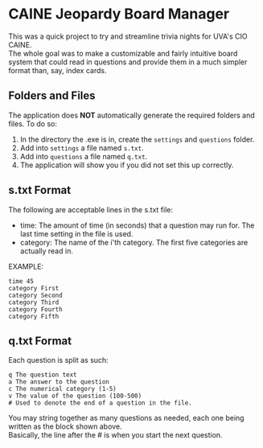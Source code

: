 # CAINE Jeopardy Board Manager  
This was a quick project to try and streamline trivia nights for UVA's CIO CAINE.  
The whole goal was to make a customizable and fairly intuitive board system that could read in questions and provide them in a much simpler format than, say, index cards.  

## Folders and Files  
The application does **NOT** automatically generate the required folders and files. To do so:
 1. In the directory the .exe is in, create the `settings` and `questions` folder.   
 2. Add into `settings` a file named `s.txt`.  
 3. Add into `questions` a file named `q.txt`.  
 4. The application will show you if you did not set this up correctly.  
 
## s.txt Format  
The following are acceptable lines in the s.txt file:
 * time: The amount of time (in seconds) that a question may run for. The last time setting in the file is used.  
 * category: The name of the i'th category. The first five categories are actually read in.  
 
 EXAMPLE: 
 ```
time 45
category First
category Second
category Third
category Fourth
category Fifth 
```
	
## q.txt Format
Each question is split as such:  
```
q The question text
a The answer to the question
c The numerical category (1-5)
v The value of the question (100-500)
# Used to denote the end of a question in the file.
```
	
You may string together as many questions as needed, each one being written as the block shown above.  
Basically, the line after the \# is when you start the next question.

